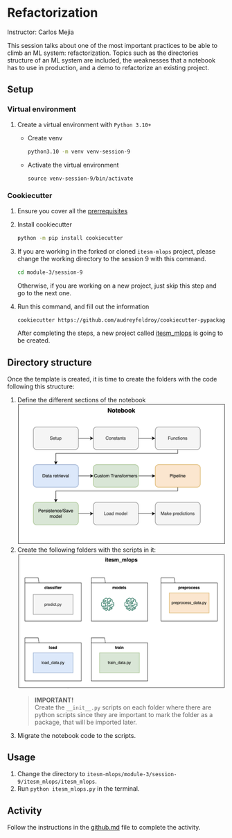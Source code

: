 # Refactorization
Instructor: Carlos Mejia

This session talks about one of the most important practices to be able to climb an ML system: refactorization. Topics such as the directories structure of an ML system are included, the weaknesses that a notebook has to use in production, and a demo to refactorize an existing project.

## Setup
### Virtual environment

1. Create a virtual environment with `Python 3.10+`
    * Create venv
        ```bash
        python3.10 -m venv venv-session-9
        ```

    * Activate the virtual environment
        ```
        source venv-session-9/bin/activate
        ```


### Cookiecutter
1. Ensure you cover all the [prerrequisites](https://cookiecutter.readthedocs.io/en/stable/installation.html#prerequisites)
2. Install cookiecutter
    ```bash
    python -m pip install cookiecutter
    ```
3. If you are working in the forked or cloned `itesm-mlops` project, please change the working directory to the session 9 with this command. 
    ```bash
    cd module-3/session-9
    ```

    Otherwise, if you are working on a new project, just skip this step and go to the next one.
3. Run this command, and fill out the information
    ```bash
    cookiecutter https://github.com/audreyfeldroy/cookiecutter-pypackage.git
    ```
    After completing the steps, a new project called [itesm_mlops](itesm_mlops) is going to be created.

## Directory structure
Once the template is created, it is time to create the folders with the code following this structure:
1. Define the different sections of the notebook
![Notebook](imgs/notebook.png)
2. Create the following folders with the scripts in it:
![Folders](imgs/folders.png)
    > **IMPORTANT!**  
    Create the `__init__.py` scripts on each folder where there are python scripts since they are important to mark the folder as a package, that will be imported later.
3. Migrate the notebook code to the scripts.

## Usage
1. Change the directory to `itesm-mlops/module-3/session-9/itesm_mlops/itesm_mlops`.
2. Run `python itesm_mlops.py` in the terminal.

## Activity
Follow the instructions in the [github.md](activity/github.md) file to complete the activity.
